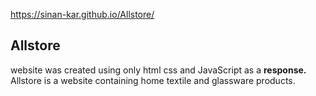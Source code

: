 https://sinan-kar.github.io/Allstore/


## Allstore 
website was created using only
 html css and JavaScript as a **response.**
 Allstore is a website containing home 
 textile and glassware products.

